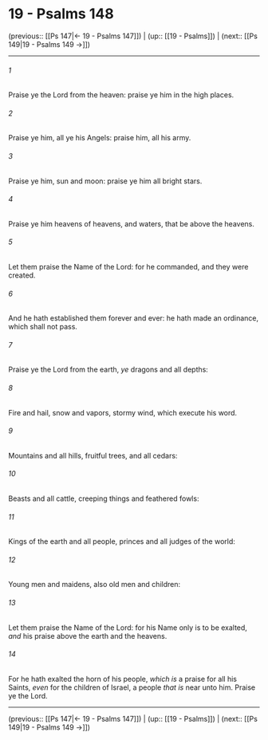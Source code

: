 # 19 - Psalms 148

(previous:: [[Ps 147|← 19 - Psalms 147]]) | (up:: [[19 - Psalms]]) | (next:: [[Ps 149|19 - Psalms 149 →]])

***


###### 1 
Praise ye the Lord from the heaven: praise ye him in the high places. 

###### 2 
Praise ye him, all ye his Angels: praise him, all his army. 

###### 3 
Praise ye him, sun and moon: praise ye him all bright stars. 

###### 4 
Praise ye him heavens of heavens, and waters, that be above the heavens. 

###### 5 
Let them praise the Name of the Lord: for he commanded, and they were created. 

###### 6 
And he hath established them forever and ever: he hath made an ordinance, which shall not pass. 

###### 7 
Praise ye the Lord from the earth, _ye_ dragons and all depths: 

###### 8 
Fire and hail, snow and vapors, stormy wind, which execute his word. 

###### 9 
Mountains and all hills, fruitful trees, and all cedars: 

###### 10 
Beasts and all cattle, creeping things and feathered fowls: 

###### 11 
Kings of the earth and all people, princes and all judges of the world: 

###### 12 
Young men and maidens, also old men and children: 

###### 13 
Let them praise the Name of the Lord: for his Name only is to be exalted, _and_ his praise above the earth and the heavens. 

###### 14 
For he hath exalted the horn of his people, _which is_ a praise for all his Saints, _even_ for the children of Israel, a people _that is_ near unto him. Praise ye the Lord.

***

(previous:: [[Ps 147|← 19 - Psalms 147]]) | (up:: [[19 - Psalms]]) | (next:: [[Ps 149|19 - Psalms 149 →]])
